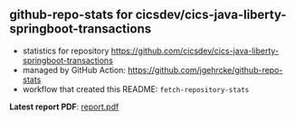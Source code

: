 ## github-repo-stats for cicsdev/cics-java-liberty-springboot-transactions

- statistics for repository https://github.com/cicsdev/cics-java-liberty-springboot-transactions
- managed by GitHub Action: https://github.com/jgehrcke/github-repo-stats
- workflow that created this README: `fetch-repository-stats`

**Latest report PDF**: [report.pdf](https://github.com/cicsdev/repo-stats/raw/github-repo-stats/cicsdev/cics-java-liberty-springboot-transactions/latest-report/report.pdf)

